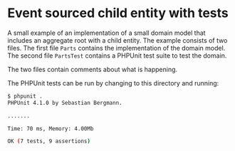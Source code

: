 Event sourced child entity with tests
=====================================

A small example of an implementation of a small domain model that includes an
aggregate root with a child entity. The example consists of two files. The
first file `Parts` contains the implementation of the domain model. The second
file `PartsTest` contains a PHPUnit test suite to test the domain.

The two files contain comments about what is happening.

The PHPUnit tests can be run by changing to this directory and running:

```bash
$ phpunit .
PHPUnit 4.1.0 by Sebastian Bergmann.

.......

Time: 70 ms, Memory: 4.00Mb

OK (7 tests, 9 assertions)
```

